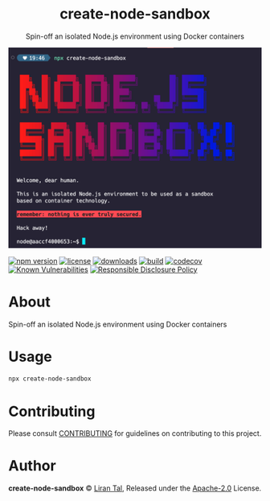 
<p align="center"><h1 align="center">
  create-node-sandbox
</h1>

<p align="center">
  Spin-off an isolated Node.js environment using Docker containers
</p>

<p align="center">
  <img src="./.github/screenshot.png" />

  <a href="https://www.npmjs.org/package/create-node-sandbox"><img src="https://badgen.net/npm/v/create-node-sandbox" alt="npm version"/></a>
  <a href="https://www.npmjs.org/package/create-node-sandbox"><img src="https://badgen.net/npm/license/create-node-sandbox" alt="license"/></a>
  <a href="https://www.npmjs.org/package/create-node-sandbox"><img src="https://badgen.net/npm/dt/create-node-sandbox" alt="downloads"/></a>
  <a href="https://github.com/lirantal/create-node-sandbox/actions?workflow=CI"><img src="https://github.com/lirantal/create-node-sandbox/workflows/CI/badge.svg" alt="build"/></a>
  <a href="https://codecov.io/gh/lirantal/create-node-sandbox"><img src="https://badgen.net/codecov/c/github/lirantal/create-node-sandbox" alt="codecov"/></a>
  <a href="https://snyk.io/test/github/lirantal/create-node-sandbox"><img src="https://snyk.io/test/github/lirantal/create-node-sandbox/badge.svg" alt="Known Vulnerabilities"/></a>
  <a href="./SECURITY.md"><img src="https://img.shields.io/badge/Security-Responsible%20Disclosure-yellow.svg" alt="Responsible Disclosure Policy" /></a>
</p>

# About

Spin-off an isolated Node.js environment using Docker containers

# Usage

```bash
npx create-node-sandbox
```

# Contributing

Please consult [CONTRIBUTING](./CONTRIBUTING.md) for guidelines on contributing to this project.

# Author

**create-node-sandbox** © [Liran Tal](https://github.com/lirantal), Released under the [Apache-2.0](./LICENSE) License.
